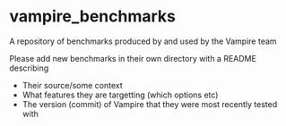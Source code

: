 # vampire_benchmarks
A repository of benchmarks produced by and used by the Vampire team

Please add new benchmarks in their own directory with a README describing 
- Their source/some context
- What features they are targetting (which options etc)
- The version (commit) of Vampire that they were most recently tested with
